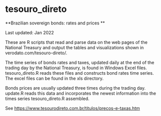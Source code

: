 # tesouro_direto

**Brazilian sovereign bonds: rates and prices **

Last updated: Jan 2022

These are R scripts that read and parse data on the web pages of the National Treasury and output the tables and visualizations shown in verodato.com/tesouro-direto/.

The time series of bonds rates and taxes, updated daily at the end of the trading day by the National Treasury, is found in Windows Excel files. tesouro_direto.R reads these files and constructs bond rates time series. The excel files can be found in the xls directory. 

Bonds prices are usually updated three times during the trading day. update.R reads this data and incorporates the newest information into the times series tesouro_direto.R assembled. 

See https://www.tesourodireto.com.br/titulos/precos-e-taxas.htm



